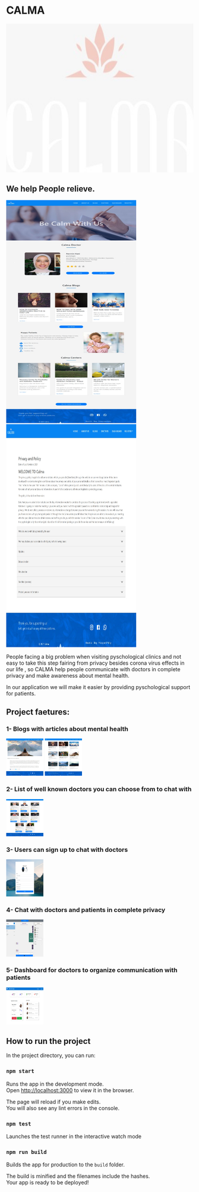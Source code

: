 # CALMA 

<img src="https://github.com/esraa-abd-el-qader/Calma/blob/master/assets/logo.jpeg" width="900" height="400"> 


## We help People relieve.

<img src="https://github.com/esraa-abd-el-qader/Calma/blob/master/assets/home.jpeg" width="350" height="600"> <img src="https://github.com/esraa-abd-el-qader/Calma/blob/master/assets/privacy.jpeg" width="350" height="600">


People facing a big problem when visiting pyschological clinics and not easy to take this step fairing from privacy besides corona virus effects in our life , so CALMA help people communicate with doctors in complete
privacy and make awareness about mental health.

In our application we will make it easier by providing pyschological support for patients.


## Project faetures:

### 1- Blogs with articles about mental health
<img src="https://github.com/esraa-abd-el-qader/Calma/blob/master/assets/article.jpeg" width="100" height="100"> <img src="https://github.com/esraa-abd-el-qader/Calma/blob/master/assets/blogs.jpeg" width="100" height="100">

### 2- List of well known doctors you can choose from to chat with
<img src="https://github.com/esraa-abd-el-qader/Calma/blob/master/assets/doctors.jpeg" width="100" height="100">

### 3- Users can sign up to chat with doctors
<img src="https://github.com/esraa-abd-el-qader/Calma/blob/master/assets/sign_up.jpeg" width="100" height="100">

### 4- Chat with doctors and patients in complete privacy
<img src="https://github.com/esraa-abd-el-qader/Calma/blob/master/assets/chats.jpeg" width="100" height="100">

### 5- Dashboard for doctors to organize communication with patients
<img src="https://github.com/esraa-abd-el-qader/Calma/blob/master/assets/dashboard.jpeg" width="100" height="100">


## How to run the project
In the project directory, you can run:

### `npm start`

Runs the app in the development mode.\
Open [http://localhost:3000](http://localhost:3000) to view it in the browser.

The page will reload if you make edits.\
You will also see any lint errors in the console.

### `npm test`

Launches the test runner in the interactive watch mode

### `npm run build`

Builds the app for production to the `build` folder.

The build is minified and the filenames include the hashes.\
Your app is ready to be deployed!